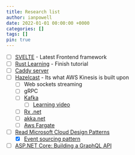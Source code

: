 ```yaml
---
title: Research list
author: ianpowell
date: 2022-01-01 00:00:00 +0000
categories: []
tags: []
pin: true
---
```


- [ ] [SVELTE](https://svelte.dev/tutorial/making-an-app) - Latest Frontend framework
- [ ] [Rust Learning](https://doc.rust-lang.org/book/ch08-02-strings.html) - Finish tutorial
- [ ] [Caddy server](https://caddyserver.com/docs/getting-started)
- [ ] [Hazelcast](https://hazelcast.com/) - Its what AWS Kinesis is built upon
  - [ ] Web sockets streaming
  - [ ] gRPC
  - [ ] [Kafka](https://kafka.apache.org)
    - [ ] [Learning video](https://www.linkedin.com/learning/apache-kafka-essential-training-getting-started)
  - [ ] [Rx .net](https://github.com/dotnet/reactive)
  - [ ] [akka.net](https://getakka.net/)
  - [ ] [Aws Fargate](https://aws.amazon.com/fargate/)
- [ ] [Read Microsoft Cloud Design Patterns](https://docs.microsoft.com/en-us/azure/architecture/patterns/)
    - [X] [Event sourcing pattern](https://docs.microsoft.com/en-us/azure/architecture/patterns/event-sourcing)
- [ ] [ASP.NET Core: Building a GraphQL API](https://www.linkedin.com/learning/asp-dot-net-core-building-a-graphql-api)
